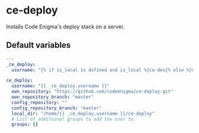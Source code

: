 # ce-deploy
Installs Code Enigma's deploy stack on a server.
<!--TOC-->
<!--ENDTOC-->

<!--ROLEVARS-->
## Default variables
```yaml
---
_ce_deploy:
  username: "{% if is_local is defined and is_local %}ce-dev{% else %}deploy{% endif %}"

ce_deploy:
  username: "{{ _ce_deploy.username }}"
  own_repository: "https://github.com/codeenigma/ce-deploy.git"
  own_repository_branch: "master"
  config_repository: ""
  config_repository_branch: "master"
  local_dir: "/home/{{ _ce_deploy.username }}/ce-deploy"
  # List of additional groups to add the user to.
  groups: []

```

<!--ENDROLEVARS-->
